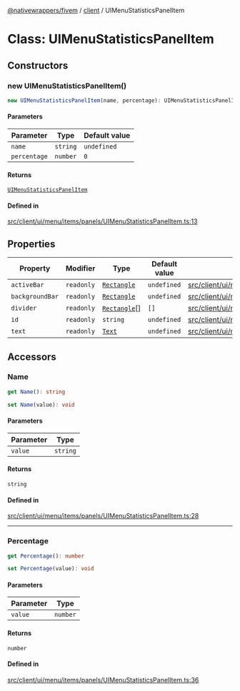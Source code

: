 [@nativewrappers/fivem](../../README.md) / [client](../README.md) / UIMenuStatisticsPanelItem

# Class: UIMenuStatisticsPanelItem

## Constructors

### new UIMenuStatisticsPanelItem()

```ts
new UIMenuStatisticsPanelItem(name, percentage): UIMenuStatisticsPanelItem
```

#### Parameters

| Parameter | Type | Default value |
| ------ | ------ | ------ |
| `name` | `string` | `undefined` |
| `percentage` | `number` | `0` |

#### Returns

[`UIMenuStatisticsPanelItem`](UIMenuStatisticsPanelItem.md)

#### Defined in

[src/client/ui/menu/items/panels/UIMenuStatisticsPanelItem.ts:13](https://github.com/nativewrappers/fivem/blob/6b247f1270087bcd3ee455389e3e7f1c86c9b619/src/client/ui/menu/items/panels/UIMenuStatisticsPanelItem.ts#L13)

## Properties

| Property | Modifier | Type | Default value | Defined in |
| ------ | ------ | ------ | ------ | ------ |
| `activeBar` | `readonly` | [`Rectangle`](Rectangle.md) | `undefined` | [src/client/ui/menu/items/panels/UIMenuStatisticsPanelItem.ts:9](https://github.com/nativewrappers/fivem/blob/6b247f1270087bcd3ee455389e3e7f1c86c9b619/src/client/ui/menu/items/panels/UIMenuStatisticsPanelItem.ts#L9) |
| `backgroundBar` | `readonly` | [`Rectangle`](Rectangle.md) | `undefined` | [src/client/ui/menu/items/panels/UIMenuStatisticsPanelItem.ts:10](https://github.com/nativewrappers/fivem/blob/6b247f1270087bcd3ee455389e3e7f1c86c9b619/src/client/ui/menu/items/panels/UIMenuStatisticsPanelItem.ts#L10) |
| `divider` | `readonly` | [`Rectangle`](Rectangle.md)[] | `[]` | [src/client/ui/menu/items/panels/UIMenuStatisticsPanelItem.ts:11](https://github.com/nativewrappers/fivem/blob/6b247f1270087bcd3ee455389e3e7f1c86c9b619/src/client/ui/menu/items/panels/UIMenuStatisticsPanelItem.ts#L11) |
| `id` | `readonly` | `string` | `undefined` | [src/client/ui/menu/items/panels/UIMenuStatisticsPanelItem.ts:6](https://github.com/nativewrappers/fivem/blob/6b247f1270087bcd3ee455389e3e7f1c86c9b619/src/client/ui/menu/items/panels/UIMenuStatisticsPanelItem.ts#L6) |
| `text` | `readonly` | [`Text`](Text.md) | `undefined` | [src/client/ui/menu/items/panels/UIMenuStatisticsPanelItem.ts:8](https://github.com/nativewrappers/fivem/blob/6b247f1270087bcd3ee455389e3e7f1c86c9b619/src/client/ui/menu/items/panels/UIMenuStatisticsPanelItem.ts#L8) |

## Accessors

### Name

```ts
get Name(): string
```

```ts
set Name(value): void
```

#### Parameters

| Parameter | Type |
| ------ | ------ |
| `value` | `string` |

#### Returns

`string`

#### Defined in

[src/client/ui/menu/items/panels/UIMenuStatisticsPanelItem.ts:28](https://github.com/nativewrappers/fivem/blob/6b247f1270087bcd3ee455389e3e7f1c86c9b619/src/client/ui/menu/items/panels/UIMenuStatisticsPanelItem.ts#L28)

***

### Percentage

```ts
get Percentage(): number
```

```ts
set Percentage(value): void
```

#### Parameters

| Parameter | Type |
| ------ | ------ |
| `value` | `number` |

#### Returns

`number`

#### Defined in

[src/client/ui/menu/items/panels/UIMenuStatisticsPanelItem.ts:36](https://github.com/nativewrappers/fivem/blob/6b247f1270087bcd3ee455389e3e7f1c86c9b619/src/client/ui/menu/items/panels/UIMenuStatisticsPanelItem.ts#L36)
